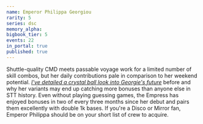 ```yaml
---
name: Emperor Philippa Georgiou
rarity: 5
series: dsc
memory_alpha:
bigbook_tier: 5
events: 22
in_portal: true
published: true
---
```


Shuttle-quality CMD meets passable voyage work for a limited number of skill combos, but her daily contributions pale in comparison to her weekend potential. [_I've detailed a crystal ball look into Georgie's future_](https://old.reddit.com/r/StarTrekTimelines/comments/aq90e4/the_first_annual_timelines_event_awards_event/) before and why her variants may end up catching more bonuses than anyone else in STT history. Even without playing guessing games, the Empress has enjoyed bonuses in two of every three months since her debut and pairs them excellently with double 1k bases. If you're a Disco or Mirror fan, Emperor Philippa should be on your short list of crew to acquire.
